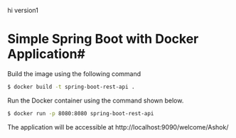 hi version1  
# Simple Spring Boot with Docker Application#


Build the image using the following command

```bash
$ docker build -t spring-boot-rest-api .
```
Run the Docker container using the command shown below.

```bash
$ docker run -p 8080:8080 spring-boot-rest-api
```

The application will be accessible at http://localhost:9090/welcome/Ashok/

